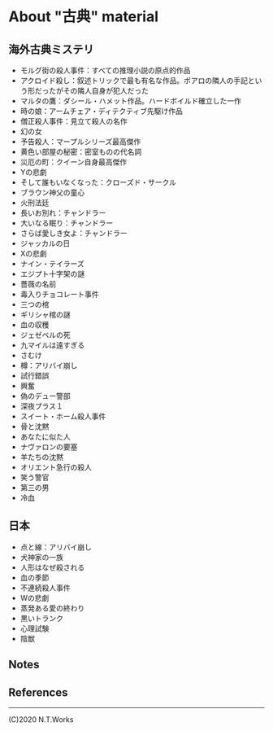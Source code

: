 # About "古典" material

## 海外古典ミステリ

- モルグ街の殺人事件：すべての推理小説の原点的作品
- アクロイド殺し：叙述トリックで最も有名な作品。ポアロの隣人の手記という形だったがその隣人自身が犯人だった
- マルタの鷹：ダシール・ハメット作品。ハードボイルド確立した一作
- 時の娘：アームチェア・ディテクティブ先駆け作品
- 僧正殺人事件：見立て殺人の名作
- 幻の女
- 予告殺人：マープルシリーズ最高傑作
- 黄色い部屋の秘密：密室ものの代名詞
- 災厄の町：クイーン自身最高傑作
- Yの悲劇
- そして誰もいなくなった：クローズド・サークル
- ブラウン神父の童心
- 火刑法廷
- 長いお別れ：チャンドラー
- 大いなる眠り：チャンドラー
- さらば愛しき女よ：チャンドラー
- ジャッカルの日
- Xの悲劇
- ナイン・テイラーズ
- エジプト十字架の謎
- 薔薇の名前
- 毒入りチョコレート事件
- 三つの棺
- ギリシャ棺の謎
- 血の収穫
- ジェゼベルの死
- 九マイルは遠すぎる
- さむけ
- 樽：アリバイ崩し
- 試行錯誤
- 興奮
- 偽のデュー警部
- 深夜プラス１
- スイート・ホーム殺人事件
- 骨と沈黙
- あなたに似た人
- ナヴァロンの要塞
- 羊たちの沈黙
- オリエント急行の殺人
- 笑う警官
- 第三の男
- 冷血

## 日本

- 点と線：アリバイ崩し
- 犬神家の一族
- 人形はなぜ殺される
- 血の季節
- 不連続殺人事件
- Wの悲劇
- 蒸発ある愛の終わり
- 黒いトランク
- 心理試験
- 陰獣

## Notes

## References

---
(C)2020 N.T.Works

